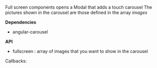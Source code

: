 Full screen components opens a Modal that adds a touch carousel
The pictures shown in the carousel are those defined in the array *images*

**Dependencies**

- angular-carousel

**API**
 - fullscreen : array of images that you want to show in the carousel

Callbacks:



